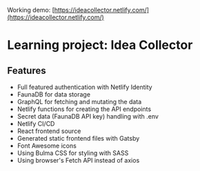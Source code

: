 Working demo: [https://ideacollector.netlify.com/](https://ideacollector.netlify.com/)

# Learning project: Idea Collector

## Features

- Full featured authentication with Netlify Identity
- FaunaDB for data storage
- GraphQL for fetching and mutating the data
- Netlify functions for creating the API endpoints
- Secret data (FaunaDB API key) handling with .env
- Netlify CI/CD
- React frontend source
- Generated static frontend files with Gatsby
- Font Awesome icons
- Using Bulma CSS for styling with SASS
- Using browser's Fetch API instead of axios